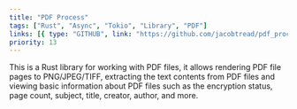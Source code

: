 ```yaml
---
title: "PDF Process"
tags: ["Rust", "Async", "Tokio", "Library", "PDF"]
links: [{ type: "GITHUB", link: "https://github.com/jacobtread/pdf_process" }]
priority: 13
---
```


This is a Rust library for working with PDF files, it allows rendering PDF file pages to PNG/JPEG/TIFF, extracting the text contents from PDF files and viewing basic information about PDF files such as the encryption status, page count, subject, title, creator, author, and more.